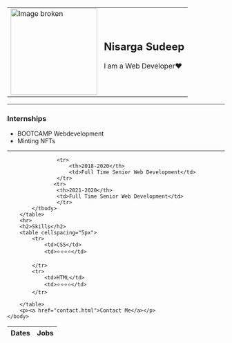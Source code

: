 <!DOCTYPE html>
<html>
    <head>
        <meta charset="UTF-8">
        <title>Resume</title>
    </head>
    <body>
        <table>
            <tr>
                <td><img src="IMG_628-modified.png" alt="Image broken" style="width:200px;height:200px" ></td>
                <td> <h2>Nisarga Sudeep</h2>
                <p>I am a Web Developer❤</p>   
                </td>        
             </tr>
            </table>
        <hr>
        <h3>Internships</h3>
        <ul><!--bullet lists-->
            <li>BOOTCAMP Webdevelopment</li>
            <li>Minting NFTs</li>
        </ul>
        <hr>
        <table  cellspacing="20px">
            <thead>
                <tr>
                    <th>Dates</th>
                    <th>Jobs</th>
                </tr>
            </thead>
            <tbody>
                
                   
                    <tr>
                        <th>2018-2020</th>
                        <td>Full Time Senior Web Development</td>
                    </tr>
                   <tr> 
                    <th>2021-2020</th>
                    <td>Full Time Senior Web Development</td>
                    </tr>
            </tbody>
        </table>
        <hr>
        <h2>Skills</h2>
        <table cellspacing="5px">
            <tr>
                <td>CSS</td>
                <td>⭐⭐⭐⭐</td>
    
            </tr>
            <tr>
                <td>HTML</td>
                <td>⭐⭐⭐⭐</td>
            </tr>
            
        </table>
        <p><a href="contact.html">Contact Me</a></p>
    </body>
</html>
